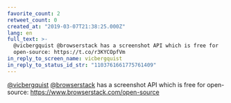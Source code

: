 ```yaml
---
favorite_count: 2
retweet_count: 0
created_at: "2019-03-07T21:38:25.000Z"
lang: en
full_text: >-
  @vicbergquist @browserstack has a screenshot API which is free for
  open-source: https://t.co/r3KYCOpfVm
in_reply_to_screen_name: vicbergquist
in_reply_to_status_id_str: "1103761661775761409"
---
```


[@vicbergquist](https://twitter.com/vicbergquist)
[@browserstack](https://twitter.com/browserstack) has a screenshot API which is
free for open-source: <https://www.browserstack.com/open-source>
